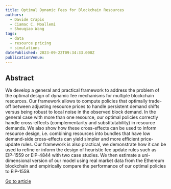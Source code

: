 ```yaml
---
title: Optimal Dynamic Fees for Blockchain Resources
authors:
  - Davide Crapis
  - Ciamac C. Moallemi
  - Shouqiao Wang
tags:
  - data
  - resource pricing
  - simulations
datePublished: 2023-09-22T09:34:33.000Z
publicationVenue:
---
```


## Abstract

We develop a general and practical framework to address the problem of the optimal design of dynamic fee mechanisms for multiple blockchain resources. Our framework allows to compute policies that optimally trade-off between adjusting resource prices to handle persistent demand shifts versus being robust to local noise in the observed block demand. In the general case with more than one resource, our optimal policies correctly handle cross-effects (complementarity and substitutability) in resource demands. We also show how these cross-effects can be used to inform resource design, i.e. combining resources into bundles that have low demand-side cross-effects can yield simpler and more efficient price-update rules. Our framework is also practical, we demonstrate how it can be used to refine or inform the design of heuristic fee update rules such as EIP-1559 or EIP-4844 with two case studies. We then estimate a uni-dimensional version of our model using real market data from the Ethereum blockchain and empirically compare the performance of our optimal policies to EIP-1559.

[Go to article](https://arxiv.org/abs/2309.12735)
